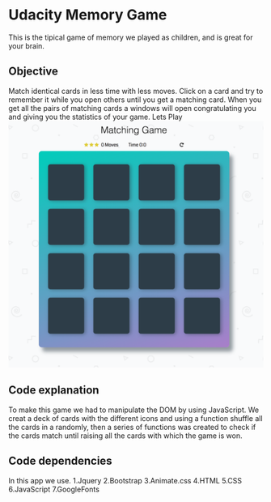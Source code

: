 # Udacity Memory Game

This is the tipical game of memory we played as children, and is great for your brain. 

## Objective
Match identical cards in less time with less moves. Click on a card and try to remember it while you open others until you get a matching card. When you get all the pairs of matching cards a windows will open congratulating you and giving you the statistics of your game. Lets Play
![snippet](img/ScreenShot.png)

## Code explanation
To make this game we had to manipulate the DOM by using JavaScript.
We creat a deck of cards with the different icons and using a function shuffle all the cards in a randomly, then a series of functions was created to check if the  cards match until raising all the cards with which the game is won.

## Code dependencies
In this app we use.
1.Jquery
2.Bootstrap
3.Animate.css
4.HTML
5.CSS
6.JavaScript
7.GoogleFonts
